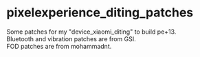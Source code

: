 # pixelexperience_diting_patches
Some patches for my "device_xiaomi_diting" to build pe+13.  
Bluetooth and vibration patches are from GSI.  
FOD patches are from mohammadnt.  
